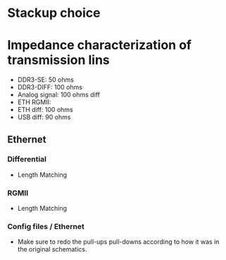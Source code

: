 # Stackup choice


# Impedance characterization of transmission lins
- DDR3-SE: 50 ohms
- DDR3-DIFF: 100 ohms
- Analog signal: 100 ohms diff
- ETH RGMII: 
- ETH diff: 100 ohms
- USB diff: 90 ohms

## Ethernet
### Differential
- Length Matching

### RGMII
- Length Matching

### Config files / Ethernet
- Make sure to redo the pull-ups pull-downs according to how it was in the original schematics.